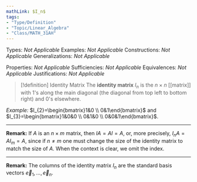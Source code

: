 ```yaml
---
mathLink: $I_n$
tags:
- "Type/Definition"
- "Topic/Linear_Algebra"
- "Class/MATH_31AH"
---
```

Types: <i>Not Applicable</i>
Examples: <i>Not Applicable</i>
Constructions: <i>Not Applicable</i>
Generalizations: <i>Not Applicable</i>

Properties: <i>Not Applicable</i>
Sufficiencies: <i>Not Applicable</i>
Equivalences: <i>Not Applicable</i>
Justifications: <i>Not Applicable</i>

> [!definition] Identity Matrix
> The **identity matrix** $I_{n}$ is the $n \times n$ [[matrix]] with 1's along the main diagonal (the diagonal from top left to bottom right) and 0's elsewhere.  

*Example:* $I_{2}=\begin{bmatrix}1&0 \\ 0&1\end{bmatrix}$ and $I_{3}=\begin{bmatrix}1&0&0 \\ 0&1&0 \\ 0&0&1\end{bmatrix}$.

---

**Remark:** If $A$ is an $n \times m$ matrix, then
$IA=AI=A$, or, more precisely, $I_{n}A=AI_{m}=A$,
since if $n\neq m$ one must change the size of the identity matrix to match the size of $A$. When the context is clear, we omit the index.

---

**Remark:** The columns of the identity matrix $I_{n}$ are the standard basis vectors $\vec{e}_{1},\dots,\vec{e}_{n}$.
